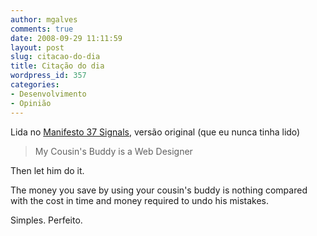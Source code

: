 ```yaml
---
author: mgalves
comments: true
date: 2008-09-29 11:11:59
layout: post
slug: citacao-do-dia
title: Citação do dia
wordpress_id: 357
categories:
- Desenvolvimento
- Opinião
---
```


Lida no [Manifesto 37 Signals](http://37signals.com/24.html), versão original (que eu nunca tinha lido)


> My Cousin's Buddy is a Web Designer

Then let him do it.

The money you save by using your cousin's buddy is nothing compared with the cost in time and money required to undo his mistakes.



Simples. Perfeito.
